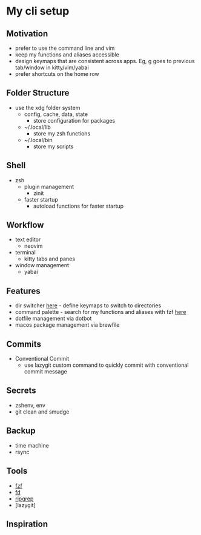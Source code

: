 # My cli setup

## Motivation

- prefer to use the command line and vim
- keep my functions and aliases accessible
- design keymaps that are consistent across apps. Eg, <modifier> g goes to previous tab/window in kitty/vim/yabai
- prefer shortcuts on the home row

## Folder Structure

- use the xdg folder system
  - config, cache, data, state
    - store configuration for packages
  - ~/.local/lib
    - store my zsh functions
  - ~/.local/bin
    - store my scripts

## Shell

- zsh
  - plugin management
    - zinit
  - faster startup
    - autoload functions for faster startup

## Workflow

- text editor
  - neovim
- terminal
  - kitty tabs and panes
- window management
  - yabai

## Features

- dir switcher [here](/config/tg/dir-switcher/README.md) - define keymaps to switch to directories
- command palette - search for my functions and aliases with fzf [here](/lib/zsh/fzf/home-functions)
- dotfile management via dotbot
- macos package management via brewfile

## Commits

- Conventional Commit
  - use lazygit custom command to quickly commit with conventional commit message

## Secrets

- zshenv, env
- git clean and smudge

## Backup

- time machine
- rsync

## Tools

- [fzf](https://github.com/junegunn/fzf)
- [fd](https://github.com/sharkdp/fd)
- [ripgrep](https://github.com/BurntSushi/ripgrep)
- [lazygit]

## Inspiration
